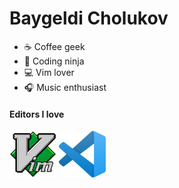 # Baygeldi Cholukov
- ☕️ Coffee geek
- 🥷  Coding ninja
- 💻 Vim lover
- 🎧 Music enthusiast 

#### Editors I love
<a href="#"><img src="images/vim.png" alt="VIM" width="75" height="75" title="VIM" /></a>
<a href="#"><img src="images/vscode.png" alt="Visual Studio Code" width="75" height="75" title="Visual Studio Code" /></a>
